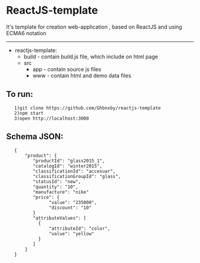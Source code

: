 # ReactJS-template

It's template for creation web-application , based on ReactJS and using ECMA6 notation

* * *

*   reactjs-template:
    - build - contain build.js file, which include on html page
    - src
        - app - contain source js files
        - www - contain html and demo data files
        
## To run: 
       1)git clone https://github.com/Ghbnxby/reactjs-template
       2)npm start
       3)open http://localhost:3000
       
## Schema JSON:
       
       {
           "product": {
              "productId": "glass2015_1",
              "catalogId": "winter2015",
              "classificationId": "accesuar",
              "classificationGroupId": "glass",
              "statusId": "new",
              "quantity": "10",
              "manufacture": "nike"
              "price": { 
                    "value": "235000",
                    "discount": "10"
              }
              "attributeValues": [
                {
                    "attributeId": "color",
                    "value": "yellow"
                }       
              ]
           }
       }    